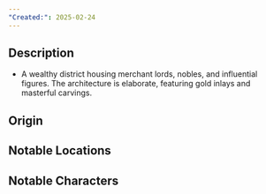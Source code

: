 ```yaml
---
"Created:": 2025-02-24
---
```

## **Description**

- A wealthy district housing merchant lords, nobles, and influential figures. The architecture is elaborate, featuring gold inlays and masterful carvings.

## **Origin**

## **Notable Locations**

## **Notable Characters**

